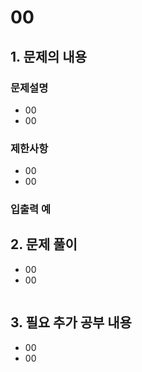 # 00

## 1. 문제의 내용

### 문제설명
- 00
- 00

### 제한사항
- 00
- 00

### 입출력 예

## 2. 문제 풀이
- 00
- 00

```JavaScript
```

## 3. 필요 추가 공부 내용
- 00
- 00
